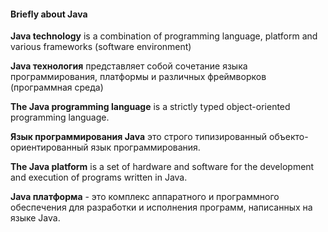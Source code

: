 #### Briefly about Java
  
**Java technology** is a combination of programming language, platform and various frameworks (software environment)

**Java технология** представляет собой сочетание языка программирования, платформы и различных фреймворков (программная среда)

**The Java programming language** is a strictly typed object-oriented programming language.

**Язык программирования Java** это строго типизированный объекто-ориентированный язык программирования.

**The Java platform** is a set of hardware and software for the development and execution of programs written in Java.

**Java платформа** - это комплекс аппаратного и программного обеспечения для разработки и исполнения программ, написанных на языке Java.

